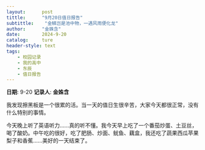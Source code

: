```yaml
---
layout:      post
tittle:      "9月20日值日报告"
subtittle:    "金鳞岂是池中物，一遇风雨便化龙"
author:      "金姝含"
date:        2024-9-20
catalog:     ture
header-style: text
tags: 
    - 校园记录
    - 我的高中
    - 东辰
    - 值日报告
---
```


**日期**: 9-20
**记录人**: **金姝含**

我发现擦黑板是一个很累的活。当一天的值日生很辛苦，大家今天都很正常，没有什么特别的事情。

今天晚上听了英语听力......真的听不懂。我今天早上吃了一个番茄炒蛋、土豆丝，喝了酸奶。中午吃的很好，吃了肥肠、炒面、鱿鱼、藕盒，我还吃了蔬果西瓜苹果梨子和香蕉......美好的一天结束了。
